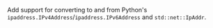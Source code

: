 Add support for converting to and from Python's `ipaddress.IPv4Address`/`ipaddress.IPv6Address` and `std::net::IpAddr`.
